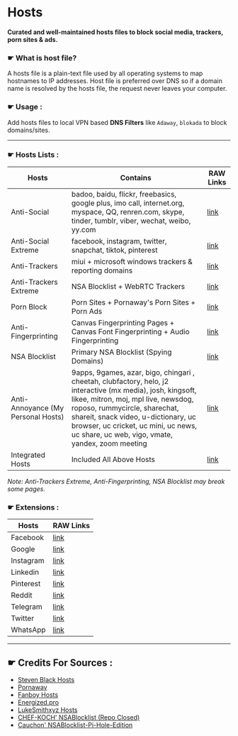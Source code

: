 
# Hosts

**Curated and well-maintained hosts files to block social media, trackers, porn sites &amp; ads.**


### &#9755; What is host file?

A hosts file is a plain-text file used by all operating systems to map hostnames to IP addresses. Host file is preferred over DNS so if a domain name is resolved by the hosts file, the request never leaves your computer.


### &#9755; Usage :

Add hosts files to local VPN based **DNS Filters** like `Adaway`, `blokada` to block domains/sites.


---


### &#9755; Hosts Lists :

| Hosts | Contains | RAW Links |
| --- | --- | --- |
| Anti-Social | badoo, baidu, flickr, freebasics, google plus, imo call, internet.org, myspace, QQ, renren.com, skype, tinder, tumblr, viber, wechat, weibo, yy.com | [link](https://raw.githubusercontent.com/mandarpatkar/Hosts/main/social.txt) |
| Anti-Social Extreme | facebook, instagram, twitter, snapchat, tiktok, pinterest | [link](https://raw.githubusercontent.com/mandarpatkar/Hosts/main/social-extreme.txt) |
| Anti-Trackers | miui + microsoft windows trackers & reporting domains | [link](https://raw.githubusercontent.com/mandarpatkar/Hosts/main/trackers.txt) |
| Anti-Trackers Extreme | NSA Blocklist + WebRTC Trackers | [link](https://raw.githubusercontent.com/mandarpatkar/Hosts/main/trackers-extreme.txt) |
| Porn Block | Porn Sites + Pornaway's Porn Sites + Porn Ads | [link](https://raw.githubusercontent.com/mandarpatkar/hosts/main/porn.txt) |
| Anti-Fingerprinting | Canvas Fingerprinting Pages + Canvas Font Fingerprinting + Audio Fingerprinting | [link](https://raw.githubusercontent.com/mandarpatkar/Hosts/main/fingerprinting.txt) |
| NSA Blocklist | Primary NSA Blocklist (Spying Domains) | [link](https://raw.githubusercontent.com/mandarpatkar/Hosts/main/nsablocklist.txt) |
| Anti-Annoyance (My Personal Hosts) | 9apps, 9games, azar, bigo, chingari , cheetah, clubfactory, helo, j2 interactive (mx media), josh, kingsoft, likee, mitron, moj, mpl live, newsdog, roposo, rummycircle, sharechat, shareit, snack video, u-dictionary, uc browser, uc cricket, uc mini, uc news, uc share, uc web, vigo, vmate, yandex, zoom meeting | [link](https://raw.githubusercontent.com/mandarpatkar/Hosts/main/annoyance.txt) |
| Integrated Hosts | Included All Above Hosts | [link](https://raw.githubusercontent.com/mandarpatkar/Hosts/main/hosts.txt) |

*Note: Anti-Trackers Extreme, Anti-Fingerprinting, NSA Blocklist may break some pages.*


### &#9755; Extensions :

| Hosts | RAW Links |
| --- | --- |
| Facebook | [link](https://raw.githubusercontent.com/mandarpatkar/Hosts/main/Extensions/facebook.txt) |
| Google | [link](https://raw.githubusercontent.com/mandarpatkar/Hosts/main/Extensions/google.txt) |
| Instagram | [link](https://raw.githubusercontent.com/mandarpatkar/Hosts/main/Extensions/instagram.txt) |
| Linkedin | [link](https://raw.githubusercontent.com/mandarpatkar/Hosts/main/Extensions/linkedin.txt) |
| Pinterest | [link](https://raw.githubusercontent.com/mandarpatkar/Hosts/main/Extensions/pinterest.txt) |
| Reddit | [link](https://raw.githubusercontent.com/mandarpatkar/Hosts/main/Extensions/reddit.txt) |
| Telegram | [link](https://raw.githubusercontent.com/mandarpatkar/Hosts/main/Extensions/telegram.txt) |
| Twitter | [link](https://raw.githubusercontent.com/mandarpatkar/Hosts/main/Extensions/twitter.txt) |
| WhatsApp | [link](https://raw.githubusercontent.com/mandarpatkar/Hosts/main/Extensions/whatsapp.txt) |


---


## &#9755; Credits For Sources :

- [Steven Black Hosts](https://github.com/StevenBlack/hosts)
- [Pornaway](https://github.com/mhxion/pornaway)
- [Fanboy Hosts](https://www.fanboy.co.nz)
- [Energized.pro](https://energized.pro)
- [LukeSmithxyz Hosts](https://github.com/LukeSmithxyz/etc)
- [CHEF-KOCH' NSABlocklist (Repo Closed)](https://github.com/CHEF-KOCH/NSABlocklist)
- [Cauchon' NSABlocklist-Pi-Hole-Edition](https://github.com/Cauchon/NSABlocklist-pi-hole-edition)
